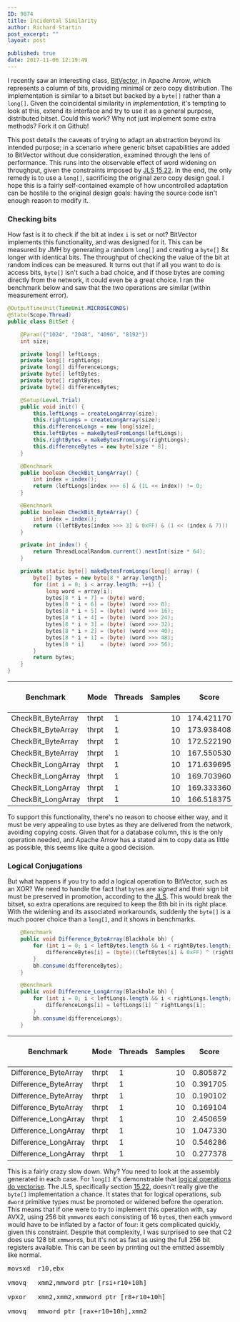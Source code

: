 ```yaml
---
ID: 9874
title: Incidental Similarity
author: Richard Startin
post_excerpt: ""
layout: post

published: true
date: 2017-11-06 12:19:49
---
```

I recently saw an interesting class, <a href="https://github.com/apache/arrow/blob/master/java/vector/src/main/java/org/apache/arrow/vector/BitVector.java" rel="noopener" target="_blank">BitVector</a>, in Apache Arrow, which represents a column of bits, providing minimal or zero copy distribution. The implementation is similar to a bitset but backed by a `byte[]` rather than a `long[]`. Given the coincidental similarity in <em>implementation</em>, it's tempting to look at this, extend its interface and try to use it as a general purpose, distributed bitset. Could this work? Why not just implement some extra methods? Fork it on Github!

This post details the caveats of trying to adapt an abstraction beyond its intended purpose; in a scenario where generic bitset capabilities are added to BitVector without due consideration, examined through the lens of performance. This runs into the observable effect of word widening on throughput, given the constraints imposed by <a href="https://docs.oracle.com/javase/specs/jls/se8/html/jls-15.html#jls-15.22" rel="noopener" target="_blank">JLS 15.22</a>. In the end, the only remedy is to use a `long[]`, sacrificing the original zero copy design goal. I hope this is a fairly self-contained example of how uncontrolled adaptation can be hostile to the original design goals: having the source code isn't enough reason to modify it.

<h3>Checking bits</h3>

How fast is it to check if the bit at index `i` is set or not? BitVector implements this functionality, and was designed for it. This can be measured by JMH by generating a random `long[]` and creating a `byte[]` 8x longer with identical bits. The throughput of checking the value of the bit at random indices can be measured. It turns out that if all you want to do is access bits, `byte[]` isn't such a bad choice, and if those bytes are coming directly from the network, it could even be a great choice. I ran the benchmark below and saw that the two operations are similar (within measurement error).

```java
@OutputTimeUnit(TimeUnit.MICROSECONDS)
@State(Scope.Thread)
public class BitSet {

    @Param({"1024", "2048", "4096", "8192"})
    int size;

    private long[] leftLongs;
    private long[] rightLongs;
    private long[] differenceLongs;
    private byte[] leftBytes;
    private byte[] rightBytes;
    private byte[] differenceBytes;

    @Setup(Level.Trial)
    public void init() {
        this.leftLongs = createLongArray(size);
        this.rightLongs = createLongArray(size);
        this.differenceLongs = new long[size];
        this.leftBytes = makeBytesFromLongs(leftLongs);
        this.rightBytes = makeBytesFromLongs(rightLongs);
        this.differenceBytes = new byte[size * 8];
    }

    @Benchmark
    public boolean CheckBit_LongArray() {
        int index = index();
        return (leftLongs[index >>> 6] & (1L << index)) != 0;
    }

    @Benchmark
    public boolean CheckBit_ByteArray() {
        int index = index();
        return ((leftBytes[index >>> 3] & 0xFF) & (1 << (index & 7))) != 0;
    }

    private int index() {
        return ThreadLocalRandom.current().nextInt(size * 64);
    }

    private static byte[] makeBytesFromLongs(long[] array) {
        byte[] bytes = new byte[8 * array.length];
        for (int i = 0; i < array.length; ++i) {
            long word = array[i];
            bytes[8 * i + 7] = (byte) word;
            bytes[8 * i + 6] = (byte) (word >>> 8);
            bytes[8 * i + 5] = (byte) (word >>> 16);
            bytes[8 * i + 4] = (byte) (word >>> 24);
            bytes[8 * i + 3] = (byte) (word >>> 32);
            bytes[8 * i + 2] = (byte) (word >>> 40);
            bytes[8 * i + 1] = (byte) (word >>> 48);
            bytes[8 * i]     = (byte) (word >>> 56);
        }
        return bytes;
    }
}
```

<div class="table-holder">
<table class="table table-bordered table-hover table-condensed">
<thead><tr><th>Benchmark</th>
<th>Mode</th>
<th>Threads</th>
<th>Samples</th>
<th>Score</th>
<th>Score Error (99.9%)</th>
<th>Unit</th>
<th>Param: size</th>
</tr></thead>
<tbody><tr>
<td>CheckBit_ByteArray</td>
<td>thrpt</td>
<td>1</td>
<td align="right">10</td>
<td align="right">174.421170</td>
<td align="right">1.583275</td>
<td>ops/us</td>
<td align="right">1024</td>
</tr>
<tr>
<td>CheckBit_ByteArray</td>
<td>thrpt</td>
<td>1</td>
<td align="right">10</td>
<td align="right">173.938408</td>
<td align="right">1.445796</td>
<td>ops/us</td>
<td align="right">2048</td>
</tr>
<tr>
<td>CheckBit_ByteArray</td>
<td>thrpt</td>
<td>1</td>
<td align="right">10</td>
<td align="right">172.522190</td>
<td align="right">0.815596</td>
<td>ops/us</td>
<td align="right">4096</td>
</tr>
<tr>
<td>CheckBit_ByteArray</td>
<td>thrpt</td>
<td>1</td>
<td align="right">10</td>
<td align="right">167.550530</td>
<td align="right">1.677091</td>
<td>ops/us</td>
<td align="right">8192</td>
</tr>
<tr>
<td>CheckBit_LongArray</td>
<td>thrpt</td>
<td>1</td>
<td align="right">10</td>
<td align="right">171.639695</td>
<td align="right">0.934494</td>
<td>ops/us</td>
<td align="right">1024</td>
</tr>
<tr>
<td>CheckBit_LongArray</td>
<td>thrpt</td>
<td>1</td>
<td align="right">10</td>
<td align="right">169.703960</td>
<td align="right">2.427244</td>
<td>ops/us</td>
<td align="right">2048</td>
</tr>
<tr>
<td>CheckBit_LongArray</td>
<td>thrpt</td>
<td>1</td>
<td align="right">10</td>
<td align="right">169.333360</td>
<td align="right">1.649654</td>
<td>ops/us</td>
<td align="right">4096</td>
</tr>
<tr>
<td>CheckBit_LongArray</td>
<td>thrpt</td>
<td>1</td>
<td align="right">10</td>
<td align="right">166.518375</td>
<td align="right">0.815433</td>
<td>ops/us</td>
<td align="right">8192</td>
</tr>
</tbody></table>
</div>

To support this functionality, there's no reason to choose either way, and it must be very appealing to use bytes as they are delivered from the network, avoiding copying costs. Given that for a database column, this is the only operation needed, and Apache Arrow has a stated aim to copy data as little as possible, this seems like quite a good decision.

<h3>Logical Conjugations</h3>

But what happens if you try to add a logical operation to BitVector, such as an XOR? We need to handle the fact that `byte`s are <em>signed</em> and their sign bit must be preserved in promotion, according to the <a href="https://docs.oracle.com/javase/specs/jls/se8/html/jls-5.html#jls-5.1.2" rel="noopener" target="_blank">JLS</a>. This would break the bitset, so extra operations are required to keep the 8th bit in its right place. With the widening and its associated workarounds, suddenly the `byte[]` is a much poorer choice than a `long[]`, and it shows in benchmarks.

```java
    @Benchmark
    public void Difference_ByteArray(Blackhole bh) {
        for (int i = 0; i < leftBytes.length && i < rightBytes.length; ++i) {
            differenceBytes[i] = (byte)((leftBytes[i] & 0xFF) ^ (rightBytes[i] & 0xFF));
        }
        bh.consume(differenceBytes);
    }

    @Benchmark
    public void Difference_LongArray(Blackhole bh) {
        for (int i = 0; i < leftLongs.length && i < rightLongs.length; ++i) {
            differenceLongs[i] = leftLongs[i] ^ rightLongs[i];
        }
        bh.consume(differenceLongs);
    }
```

<div class="table-holder">
<table class="table table-bordered table-hover table-condensed">
<thead><tr><th>Benchmark</th>
<th>Mode</th>
<th>Threads</th>
<th>Samples</th>
<th>Score</th>
<th>Score Error (99.9%)</th>
<th>Unit</th>
<th>Param: size</th>
</tr></thead>
<tbody><tr>
<td>Difference_ByteArray</td>
<td>thrpt</td>
<td>1</td>
<td align="right">10</td>
<td align="right">0.805872</td>
<td align="right">0.038644</td>
<td>ops/us</td>
<td align="right">1024</td>
</tr>
<tr>
<td>Difference_ByteArray</td>
<td>thrpt</td>
<td>1</td>
<td align="right">10</td>
<td align="right">0.391705</td>
<td align="right">0.017453</td>
<td>ops/us</td>
<td align="right">2048</td>
</tr>
<tr>
<td>Difference_ByteArray</td>
<td>thrpt</td>
<td>1</td>
<td align="right">10</td>
<td align="right">0.190102</td>
<td align="right">0.008580</td>
<td>ops/us</td>
<td align="right">4096</td>
</tr>
<tr>
<td>Difference_ByteArray</td>
<td>thrpt</td>
<td>1</td>
<td align="right">10</td>
<td align="right">0.169104</td>
<td align="right">0.015086</td>
<td>ops/us</td>
<td align="right">8192</td>
</tr>
<tr>
<td>Difference_LongArray</td>
<td>thrpt</td>
<td>1</td>
<td align="right">10</td>
<td align="right">2.450659</td>
<td align="right">0.094590</td>
<td>ops/us</td>
<td align="right">1024</td>
</tr>
<tr>
<td>Difference_LongArray</td>
<td>thrpt</td>
<td>1</td>
<td align="right">10</td>
<td align="right">1.047330</td>
<td align="right">0.016898</td>
<td>ops/us</td>
<td align="right">2048</td>
</tr>
<tr>
<td>Difference_LongArray</td>
<td>thrpt</td>
<td>1</td>
<td align="right">10</td>
<td align="right">0.546286</td>
<td align="right">0.014211</td>
<td>ops/us</td>
<td align="right">4096</td>
</tr>
<tr>
<td>Difference_LongArray</td>
<td>thrpt</td>
<td>1</td>
<td align="right">10</td>
<td align="right">0.277378</td>
<td align="right">0.015663</td>
<td>ops/us</td>
<td align="right">8192</td>
</tr>
</tbody></table>
</div>

This is a fairly crazy slow down. Why? You need to look at the assembly generated in each case. For `long[]` it's demonstrable that <a href="https://richardstartin.github.io/posts/vectorised-logical-operations-in-java-9/" rel="noopener" target="_blank">logical operations do vectorise</a>. The JLS, specifically section <a href="https://docs.oracle.com/javase/specs/jls/se8/html/jls-15.html#jls-15.22" rel="noopener" target="_blank">15.22</a>, doesn't really give the `byte[]` implementation a chance. It states that for logical operations, sub `dword` primitive types must be promoted or widened before the operation. This means that if one were to try to implement this operation with, say AVX2, using 256 bit `ymmword`s each consisting of 16 `byte`s, then each `ymmword` would have to be inflated by a factor of four: it gets complicated quickly, given this constraint.  Despite that complexity, I was surprised to see that C2 does use 128 bit `xmmword`s, but it's not as fast as using the full 256 bit registers available. This can be seen by printing out the emitted assembly like normal.

<pre>
movsxd  r10,ebx     

vmovq   xmm2,mmword ptr [rsi+r10+10h]

vpxor   xmm2,xmm2,xmmword ptr [r8+r10+10h]

vmovq   mmword ptr [rax+r10+10h],xmm2
</pre>